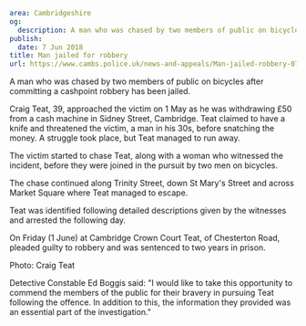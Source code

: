 ```yaml
area: Cambridgeshire
og:
  description: A man who was chased by two members of public on bicycles after committing a cashpoint robbery has been jailed.
publish:
  date: 7 Jun 2018
title: Man jailed for robbery
url: https://www.cambs.police.uk/news-and-appeals/Man-jailed-robbery-07062018
```

A man who was chased by two members of public on bicycles after committing a cashpoint robbery has been jailed.

Craig Teat, 39, approached the victim on 1 May as he was withdrawing £50 from a cash machine in Sidney Street, Cambridge. Teat claimed to have a knife and threatened the victim, a man in his 30s, before snatching the money. A struggle took place, but Teat managed to run away.

The victim started to chase Teat, along with a woman who witnessed the incident, before they were joined in the pursuit by two men on bicycles.

The chase continued along Trinity Street, down St Mary's Street and across Market Square where Teat managed to escape.

Teat was identified following detailed descriptions given by the witnesses and arrested the following day.

On Friday (1 June) at Cambridge Crown Court Teat, of Chesterton Road, pleaded guilty to robbery and was sentenced to two years in prison.

Photo: Craig Teat

Detective Constable Ed Boggis said: "I would like to take this opportunity to commend the members of the public for their bravery in pursuing Teat following the offence. In addition to this, the information they provided was an essential part of the investigation."
